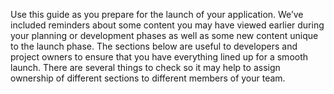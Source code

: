 Use this guide as you prepare for the launch of your application. We’ve included reminders about some content you may have viewed earlier during your planning or development phases as well as some new content unique to the launch phase. The sections below are useful to developers and project owners to ensure that you have everything lined up for a smooth launch. There are several things to check so it may help to assign ownership of different sections to different members of your team.